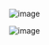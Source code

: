 ![image](https://github.com/horeyzer/DesignPatterns/assets/147154747/41f41512-e208-49bd-9f49-cfb2906ef26a)

![image](https://github.com/horeyzer/DesignPatterns/assets/147154747/04d3196e-2c32-4d5b-bd37-9386d0e56fbb)
